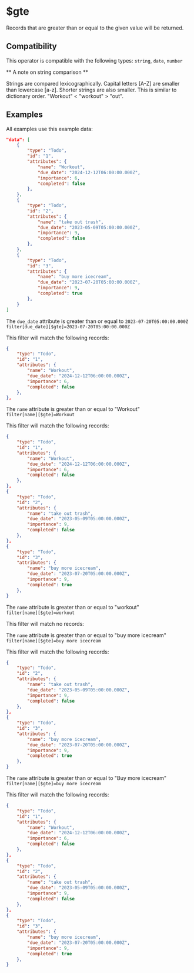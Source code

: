 
# $gte

Records that are greater than or equal to the given value will be returned.

## Compatibility

This operator is compatible with the following types:
 `string`, `date`,  `number`

 ** A note on string comparison **
 
 Strings are compared lexicographically. Capital letters [A-Z] are smaller than lowercase [a-z]. Shorter strings are also smaller. This is similar to dictionary order.
 "Workout" < "workout" > "out".

## Examples

All examples use this example data:

```json
"data": [
    {
        "type": "Todo",
        "id": "1",
        "attributes": {
            "name": "Workout",
            "due_date": "2024-12-12T06:00:00.000Z",
            "importance": 6,
            "completed": false
        },
    },
    {
        "type": "Todo",
        "id": "2",
        "attributes": {
            "name": "take out trash",
            "due_date": "2023-05-09T05:00:00.000Z",
            "importance": 9,
            "completed": false
        },
    },
    {
        "type": "Todo",
        "id": "3",
        "attributes": {
            "name": "buy more icecream",
            "due_date": "2023-07-20T05:00:00.000Z",
            "importance": 9,
            "completed": true
        },
    }
]
```

The `due_date` attribute is greater than or equal to  `2023-07-20T05:00:00.000Z`<br>
`filter[due_date][$gte]=2023-07-20T05:00:00.000Z`<br>

This filter will match the following records:<br>

```json
{
    "type": "Todo",
    "id": "1",
    "attributes": {
        "name": "Workout",
        "due_date": "2024-12-12T06:00:00.000Z",
        "importance": 6,
        "completed": false
    },
},
```

The `name` attribute is greater than or equal to "Workout"<br>
`filter[name][$gte]=Workout`<br>

This filter will match the following records:<br>

```json
{
    "type": "Todo",
    "id": "1",
    "attributes": {
        "name": "Workout",
        "due_date": "2024-12-12T06:00:00.000Z",
        "importance": 6,
        "completed": false
    },
},
{
    "type": "Todo",
    "id": "2",
    "attributes": {
        "name": "take out trash",
        "due_date": "2023-05-09T05:00:00.000Z",
        "importance": 9,
        "completed": false
    },
},
{
    "type": "Todo",
    "id": "3",
    "attributes": {
        "name": "buy more icecream",
        "due_date": "2023-07-20T05:00:00.000Z",
        "importance": 9,
        "completed": true
    },
}
```

The `name` attribute is greater than or equal to "workout"<br>
`filter[name][$gte]=workout`<br>

This filter will match no records:<br>

The `name` attribute is greater than or equal to "buy more icecream"<br>
`filter[name][$gte]=buy more icecream`<br>

This filter will match the following records:<br>

```json
{
    "type": "Todo",
    "id": "2",
    "attributes": {
        "name": "take out trash",
        "due_date": "2023-05-09T05:00:00.000Z",
        "importance": 9,
        "completed": false
    },
},
{
    "type": "Todo",
    "id": "3",
    "attributes": {
        "name": "buy more icecream",
        "due_date": "2023-07-20T05:00:00.000Z",
        "importance": 9,
        "completed": true
    },
}
```

The `name` attribute is greater than or equal to "Buy more icecream"<br>
`filter[name][$gte]=buy more icecream`<br>

This filter will match the following records:<br>

```json
{
    "type": "Todo",
    "id": "1",
    "attributes": {
        "name": "Workout",
        "due_date": "2024-12-12T06:00:00.000Z",
        "importance": 6,
        "completed": false
    },
},
{
    "type": "Todo",
    "id": "2",
    "attributes": {
        "name": "take out trash",
        "due_date": "2023-05-09T05:00:00.000Z",
        "importance": 9,
        "completed": false
    },
},
{
    "type": "Todo",
    "id": "3",
    "attributes": {
        "name": "buy more icecream",
        "due_date": "2023-07-20T05:00:00.000Z",
        "importance": 9,
        "completed": true
    },
}
```
